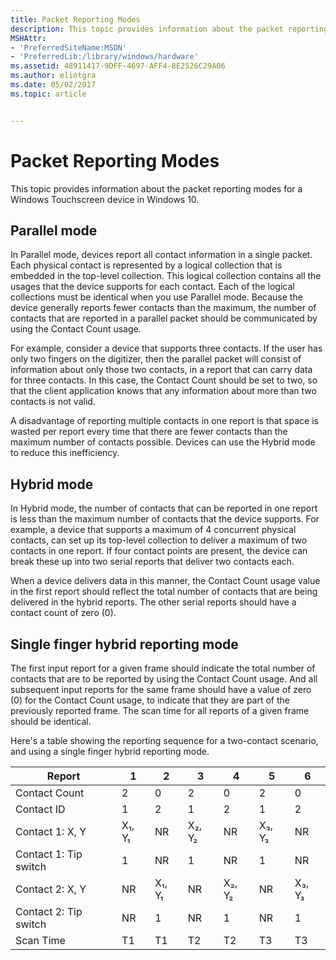 ```yaml
---
title: Packet Reporting Modes
description: This topic provides information about the packet reporting modes for a Windows Touchscreen device in Windows 10.
MSHAttr:
- 'PreferredSiteName:MSDN'
- 'PreferredLib:/library/windows/hardware'
ms.assetid: 48911417-9DFF-4697-AFF4-8E2526C29A06
ms.author: eliotgra
ms.date: 05/02/2017
ms.topic: article


---
```


# Packet Reporting Modes


This topic provides information about the packet reporting modes for a Windows Touchscreen device in Windows 10.

## Parallel mode


In Parallel mode, devices report all contact information in a single packet. Each physical contact is represented by a logical collection that is embedded in the top-level collection. This logical collection contains all the usages that the device supports for each contact. Each of the logical collections must be identical when you use Parallel mode. Because the device generally reports fewer contacts than the maximum, the number of contacts that are reported in a parallel packet should be communicated by using the Contact Count usage.

For example, consider a device that supports three contacts. If the user has only two fingers on the digitizer, then the parallel packet will consist of information about only those two contacts, in a report that can carry data for three contacts. In this case, the Contact Count should be set to two, so that the client application knows that any information about more than two contacts is not valid.

A disadvantage of reporting multiple contacts in one report is that space is wasted per report every time that there are fewer contacts than the maximum number of contacts possible. Devices can use the Hybrid mode to reduce this inefficiency.

## Hybrid mode


In Hybrid mode, the number of contacts that can be reported in one report is less than the maximum number of contacts that the device supports. For example, a device that supports a maximum of 4 concurrent physical contacts, can set up its top-level collection to deliver a maximum of two contacts in one report. If four contact points are present, the device can break these up into two serial reports that deliver two contacts each.

When a device delivers data in this manner, the Contact Count usage value in the first report should reflect the total number of contacts that are being delivered in the hybrid reports. The other serial reports should have a contact count of zero (0).

## Single finger hybrid reporting mode


The first input report for a given frame should indicate the total number of contacts that are to be reported by using the Contact Count usage. And all subsequent input reports for the same frame should have a value of zero (0) for the Contact Count usage, to indicate that they are part of the previously reported frame. The scan time for all reports of a given frame should be identical.

Here's a table showing the reporting sequence for a two-contact scenario, and using a single finger hybrid reporting mode.

| Report                | 1      | 2      | 3      | 4      | 5      | 6      |
|-----------------------|--------|--------|--------|--------|--------|--------|
| Contact Count         | 2      | 0      | 2      | 0      | 2      | 0      |
| Contact ID            | 1      | 2      | 1      | 2      | 1      | 2      |
| Contact 1: X, Y       | X₁, Y₁ | NR     | X₂, Y₂ | NR     | X₃, Y₃ | NR     |
| Contact 1: Tip switch | 1      | NR     | 1      | NR     | 1      | NR     |
| Contact 2: X, Y       | NR     | X₁, Y₁ | NR     | X₂, Y₂ | NR     | X₃, Y₃ |
| Contact 2: Tip switch | NR     | 1      | NR     | 1      | NR     | 1      |
| Scan Time             | T1     | T1     | T2     | T2     | T3     | T3     |

 

 

 






